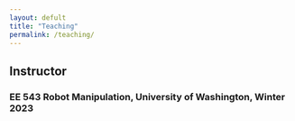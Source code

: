 ```yaml
---
layout: defult
title: "Teaching"
permalink: /teaching/
---
```


## Instructor

### EE 543 Robot Manipulation, University of Washington, Winter 2023
